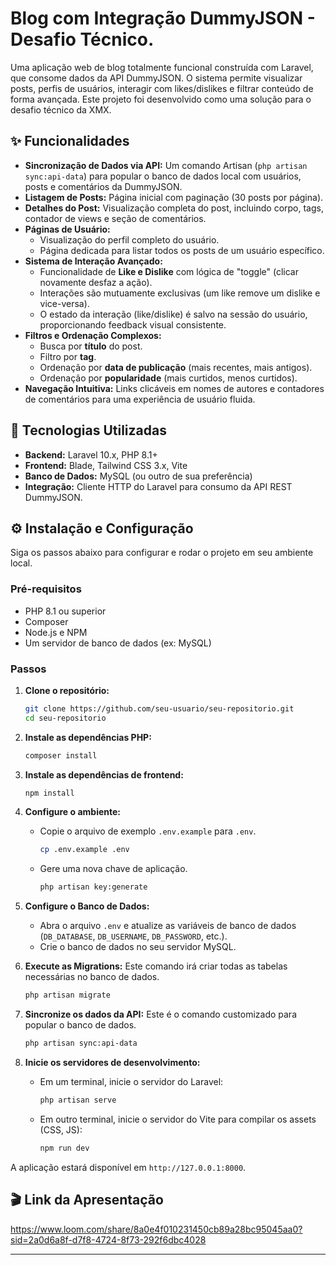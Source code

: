 # Blog com Integração DummyJSON - Desafio Técnico.

Uma aplicação web de blog totalmente funcional construída com Laravel, que consome dados da API DummyJSON. O sistema permite visualizar posts, perfis de usuários, interagir com likes/dislikes e filtrar conteúdo de forma avançada. Este projeto foi desenvolvido como uma solução para o desafio técnico da XMX.

## ✨ Funcionalidades

- **Sincronização de Dados via API:** Um comando Artisan (`php artisan sync:api-data`) para popular o banco de dados local com usuários, posts e comentários da DummyJSON.
- **Listagem de Posts:** Página inicial com paginação (30 posts por página).
- **Detalhes do Post:** Visualização completa do post, incluindo corpo, tags, contador de views e seção de comentários.
- **Páginas de Usuário:**
  - Visualização do perfil completo do usuário.
  - Página dedicada para listar todos os posts de um usuário específico.
- **Sistema de Interação Avançado:**
  - Funcionalidade de **Like e Dislike** com lógica de "toggle" (clicar novamente desfaz a ação).
  - Interações são mutuamente exclusivas (um like remove um dislike e vice-versa).
  - O estado da interação (like/dislike) é salvo na sessão do usuário, proporcionando feedback visual consistente.
- **Filtros e Ordenação Complexos:**
  - Busca por **título** do post.
  - Filtro por **tag**.
  - Ordenação por **data de publicação** (mais recentes, mais antigos).
  - Ordenação por **popularidade** (mais curtidos, menos curtidos).
- **Navegação Intuitiva:** Links clicáveis em nomes de autores e contadores de comentários para uma experiência de usuário fluida.

## 🚀 Tecnologias Utilizadas

- **Backend:** Laravel 10.x, PHP 8.1+
- **Frontend:** Blade, Tailwind CSS 3.x, Vite
- **Banco de Dados:** MySQL (ou outro de sua preferência)
- **Integração:** Cliente HTTP do Laravel para consumo da API REST DummyJSON.

## ⚙️ Instalação e Configuração

Siga os passos abaixo para configurar e rodar o projeto em seu ambiente local.

### Pré-requisitos
- PHP 8.1 ou superior
- Composer
- Node.js e NPM
- Um servidor de banco de dados (ex: MySQL)

### Passos

1.  **Clone o repositório:**
    ```bash
    git clone https://github.com/seu-usuario/seu-repositorio.git
    cd seu-repositorio
    ```

2.  **Instale as dependências PHP:**
    ```bash
    composer install
    ```

3.  **Instale as dependências de frontend:**
    ```bash
    npm install
    ```

4.  **Configure o ambiente:**
    - Copie o arquivo de exemplo `.env.example` para `.env`.
      ```bash
      cp .env.example .env
      ```
    - Gere uma nova chave de aplicação.
      ```bash
      php artisan key:generate
      ```

5.  **Configure o Banco de Dados:**
    - Abra o arquivo `.env` e atualize as variáveis de banco de dados (`DB_DATABASE`, `DB_USERNAME`, `DB_PASSWORD`, etc.).
    - Crie o banco de dados no seu servidor MySQL.

6.  **Execute as Migrations:**
    Este comando irá criar todas as tabelas necessárias no banco de dados.
    ```bash
    php artisan migrate
    ```

7.  **Sincronize os dados da API:**
    Este é o comando customizado para popular o banco de dados.
    ```bash
    php artisan sync:api-data
    ```

8.  **Inicie os servidores de desenvolvimento:**
    - Em um terminal, inicie o servidor do Laravel:
      ```bash
      php artisan serve
      ```
    - Em outro terminal, inicie o servidor do Vite para compilar os assets (CSS, JS):
      ```bash
      npm run dev
      ```

A aplicação estará disponível em `http://127.0.0.1:8000`.

## 🎬 Link da Apresentação

https://www.loom.com/share/8a0e4f010231450cb89a28bc95045aa0?sid=2a0d6a8f-d7f8-4724-8f73-292f6dbc4028

---
